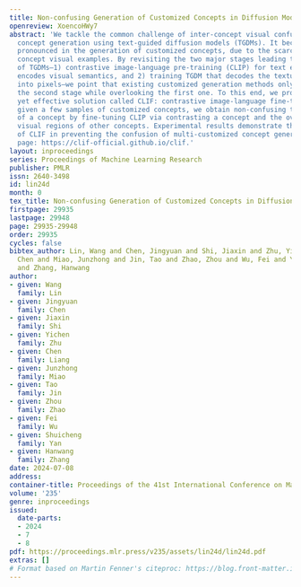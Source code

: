 ```yaml
---
title: Non-confusing Generation of Customized Concepts in Diffusion Models
openreview: XoencoHWy7
abstract: 'We tackle the common challenge of inter-concept visual confusion in compositional
  concept generation using text-guided diffusion models (TGDMs). It becomes even more
  pronounced in the generation of customized concepts, due to the scarcity of user-provided
  concept visual examples. By revisiting the two major stages leading to the success
  of TGDMs—1) contrastive image-language pre-training (CLIP) for text encoder that
  encodes visual semantics, and 2) training TGDM that decodes the textual embeddings
  into pixels—we point that existing customized generation methods only focus on fine-tuning
  the second stage while overlooking the first one. To this end, we propose a simple
  yet effective solution called CLIF: contrastive image-language fine-tuning. Specifically,
  given a few samples of customized concepts, we obtain non-confusing textual embeddings
  of a concept by fine-tuning CLIP via contrasting a concept and the over-segmented
  visual regions of other concepts. Experimental results demonstrate the effectiveness
  of CLIF in preventing the confusion of multi-customized concept generation. Project
  page: https://clif-official.github.io/clif.'
layout: inproceedings
series: Proceedings of Machine Learning Research
publisher: PMLR
issn: 2640-3498
id: lin24d
month: 0
tex_title: Non-confusing Generation of Customized Concepts in Diffusion Models
firstpage: 29935
lastpage: 29948
page: 29935-29948
order: 29935
cycles: false
bibtex_author: Lin, Wang and Chen, Jingyuan and Shi, Jiaxin and Zhu, Yichen and Liang,
  Chen and Miao, Junzhong and Jin, Tao and Zhao, Zhou and Wu, Fei and Yan, Shuicheng
  and Zhang, Hanwang
author:
- given: Wang
  family: Lin
- given: Jingyuan
  family: Chen
- given: Jiaxin
  family: Shi
- given: Yichen
  family: Zhu
- given: Chen
  family: Liang
- given: Junzhong
  family: Miao
- given: Tao
  family: Jin
- given: Zhou
  family: Zhao
- given: Fei
  family: Wu
- given: Shuicheng
  family: Yan
- given: Hanwang
  family: Zhang
date: 2024-07-08
address:
container-title: Proceedings of the 41st International Conference on Machine Learning
volume: '235'
genre: inproceedings
issued:
  date-parts:
  - 2024
  - 7
  - 8
pdf: https://proceedings.mlr.press/v235/assets/lin24d/lin24d.pdf
extras: []
# Format based on Martin Fenner's citeproc: https://blog.front-matter.io/posts/citeproc-yaml-for-bibliographies/
---
```

